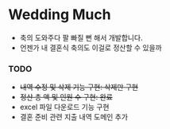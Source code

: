 # Wedding Much
- 축의 도와주다 팔 빠질 뻔 해서 개발합니다.
- 언젠가 내 결혼식 축의도 이걸로 정산할 수 있을까

### TODO
- ~~내역 수정 및 삭제 기능 구현: 삭제만 구현~~
- ~~정산 총 액 및 인원 수 구현: 완료~~
- excel 파일 다운로드 기능 구현
- 결혼 준비 관련 지출 내역 도메인 추가
